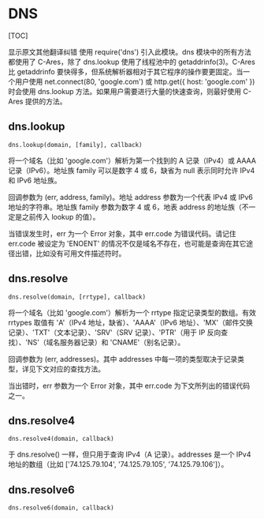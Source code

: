 # DNS

[TOC]

显示原文其他翻译纠错
使用 require('dns') 引入此模块。dns 模块中的所有方法都使用了 C-Ares，除了 dns.lookup 使用了线程池中的 getaddrinfo(3)。C-Ares 比 getaddrinfo 要快得多，但系统解析器相对于其它程序的操作要更固定。当一个用户使用 net.connect(80, 'google.com') 或 http.get({ host: 'google.com' }) 时会使用 dns.lookup 方法。如果用户需要进行大量的快速查询，则最好使用 C-Ares 提供的方法。

## dns.lookup

    dns.lookup(domain, [family], callback)

将一个域名（比如 'google.com'）解析为第一个找到的 A 记录（IPv4）或 AAAA 记录（IPv6）。地址族 family 可以是数字 4 或 6，缺省为 null 表示同时允许 IPv4 和 IPv6 地址族。

回调参数为 (err, address, family)。地址 address 参数为一个代表 IPv4 或 IPv6 地址的字符串。地址族 family 参数为数字 4 或 6，地表 address 的地址族（不一定是之前传入 lookup 的值）。

当错误发生时，err 为一个 Error 对象，其中 err.code 为错误代码。请记住 err.code 被设定为 'ENOENT' 的情况不仅是域名不存在，也可能是查询在其它途径出错，比如没有可用文件描述符时。

## dns.resolve

    dns.resolve(domain, [rrtype], callback)

将一个域名（比如 'google.com'）解析为一个 rrtype 指定记录类型的数组。有效 rrtypes 取值有 'A'（IPv4 地址，缺省）、'AAAA'（IPv6 地址）、'MX'（邮件交换记录）、'TXT'（文本记录）、'SRV'（SRV 记录）、'PTR'（用于 IP 反向查找）、'NS'（域名服务器记录）和 'CNAME'（别名记录）。

回调参数为 (err, addresses)。其中 addresses 中每一项的类型取决于记录类型，详见下文对应的查找方法。

当出错时，err 参数为一个 Error 对象，其中 err.code 为下文所列出的错误代码之一。


## dns.resolve4

    dns.resolve4(domain, callback)

于 dns.resolve() 一样，但只用于查询 IPv4（A 记录）。addresses 是一个 IPv4 地址的数组（比如 ['74.125.79.104', '74.125.79.105', '74.125.79.106']）。


## dns.resolve6

    dns.resolve6(domain, callback)

